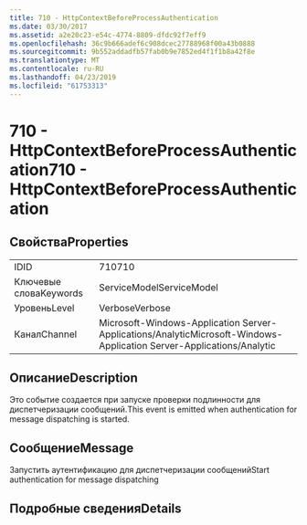 ```yaml
---
title: 710 - HttpContextBeforeProcessAuthentication
ms.date: 03/30/2017
ms.assetid: a2e20c23-e54c-4774-8809-dfdc92f7eff9
ms.openlocfilehash: 36c9b666adef6c908dcec27788968f00a43b0888
ms.sourcegitcommit: 9b552addadfb57fab0b9e7852ed4f1f1b8a42f8e
ms.translationtype: MT
ms.contentlocale: ru-RU
ms.lasthandoff: 04/23/2019
ms.locfileid: "61753313"
---
```

# <a name="710---httpcontextbeforeprocessauthentication"></a><span data-ttu-id="7f7b3-102">710 - HttpContextBeforeProcessAuthentication</span><span class="sxs-lookup"><span data-stu-id="7f7b3-102">710 - HttpContextBeforeProcessAuthentication</span></span>
## <a name="properties"></a><span data-ttu-id="7f7b3-103">Свойства</span><span class="sxs-lookup"><span data-stu-id="7f7b3-103">Properties</span></span>  
  
|||  
|-|-|  
|<span data-ttu-id="7f7b3-104">ID</span><span class="sxs-lookup"><span data-stu-id="7f7b3-104">ID</span></span>|<span data-ttu-id="7f7b3-105">710</span><span class="sxs-lookup"><span data-stu-id="7f7b3-105">710</span></span>|  
|<span data-ttu-id="7f7b3-106">Ключевые слова</span><span class="sxs-lookup"><span data-stu-id="7f7b3-106">Keywords</span></span>|<span data-ttu-id="7f7b3-107">ServiceModel</span><span class="sxs-lookup"><span data-stu-id="7f7b3-107">ServiceModel</span></span>|  
|<span data-ttu-id="7f7b3-108">Уровень</span><span class="sxs-lookup"><span data-stu-id="7f7b3-108">Level</span></span>|<span data-ttu-id="7f7b3-109">Verbose</span><span class="sxs-lookup"><span data-stu-id="7f7b3-109">Verbose</span></span>|  
|<span data-ttu-id="7f7b3-110">Канал</span><span class="sxs-lookup"><span data-stu-id="7f7b3-110">Channel</span></span>|<span data-ttu-id="7f7b3-111">Microsoft-Windows-Application Server-Applications/Analytic</span><span class="sxs-lookup"><span data-stu-id="7f7b3-111">Microsoft-Windows-Application Server-Applications/Analytic</span></span>|  
  
## <a name="description"></a><span data-ttu-id="7f7b3-112">Описание</span><span class="sxs-lookup"><span data-stu-id="7f7b3-112">Description</span></span>  
 <span data-ttu-id="7f7b3-113">Это событие создается при запуске проверки подлинности для диспетчеризации сообщений.</span><span class="sxs-lookup"><span data-stu-id="7f7b3-113">This event is emitted when authentication for message dispatching is started.</span></span>  
  
## <a name="message"></a><span data-ttu-id="7f7b3-114">Сообщение</span><span class="sxs-lookup"><span data-stu-id="7f7b3-114">Message</span></span>  
 <span data-ttu-id="7f7b3-115">Запустить аутентификацию для диспетчеризации сообщений</span><span class="sxs-lookup"><span data-stu-id="7f7b3-115">Start authentication for message dispatching</span></span>  
  
## <a name="details"></a><span data-ttu-id="7f7b3-116">Подробные сведения</span><span class="sxs-lookup"><span data-stu-id="7f7b3-116">Details</span></span>
